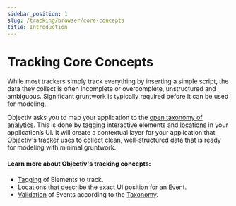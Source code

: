 ```yaml
---
sidebar_position: 1
slug: /tracking/browser/core-concepts
title: Introduction
---
```


# Tracking Core Concepts

While most trackers simply track everything by inserting a simple script, the data they collect is often incomplete or overcomplete, unstructured and ambiguous. Significant gruntwork is typically required before it can be used for modeling. 

Objectiv asks you to map your application to the [open taxonomy of analytics](/taxonomy). This is done by [tagging](/tracking/browser/core-concepts/tagging.md) interactive elements and [locations](/tracking/browser/core-concepts/locations.md) in your application’s UI. It will create a contextual layer for your application that Objectiv's tracker uses to collect clean, well-structured data that is ready for modeling with minimal gruntwork. 

#### Learn more about Objectiv's tracking concepts:
- [Tagging](/tracking/browser/core-concepts/tagging.md) of Elements to track.
- [Locations](/tracking/browser/core-concepts/locations.md) that describe the exact UI position for an [Event](/taxonomy/reference/events/overview.md).
- [Validation](/tracking/browser/core-concepts/validation.md) of Events according to the [Taxonomy](/taxonomy/introduction.md).
